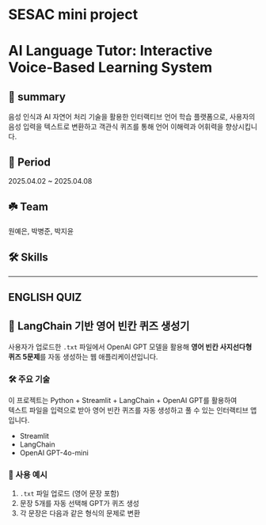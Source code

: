 # SESAC mini project
# AI Language Tutor: Interactive Voice-Based Learning System

## 🧷 summary
음성 인식과 AI 자연어 처리 기술을 활용한 인터랙티브 언어 학습 플랫폼으로, 사용자의 음성 입력을 텍스트로 변환하고 객관식 퀴즈를 통해 언어 이해력과 어휘력을 향상시킵니다.

## 📅 Period
2025.04.02 ~ 2025.04.08

## ☘️ Team
원예은, 박병준, 박지윤

## 🛠️ Skills

---
## ENGLISH QUIZ
## 📘 LangChain 기반 영어 빈칸 퀴즈 생성기

사용자가 업로드한 `.txt` 파일에서
OpenAI GPT 모델을 활용해 **영어 빈칸 사지선다형 퀴즈 5문제**를 자동 생성하는 웹 애플리케이션입니다.

### 🛠️  주요 기술

이 프로젝트는 Python + Streamlit + LangChain + OpenAI GPT를 활용하여  
텍스트 파일을 입력으로 받아 영어 빈칸 퀴즈를 자동 생성하고 풀 수 있는 인터랙티브 앱입니다.

* Streamlit
* LangChain
* OpenAI GPT-4o-mini

### 📌 사용 예시

1. `.txt` 파일 업로드 (영어 문장 포함)
2. 문장 5개를 자동 선택해 GPT가 퀴즈 생성
3. 각 문장은 다음과 같은 형식의 문제로 변환
